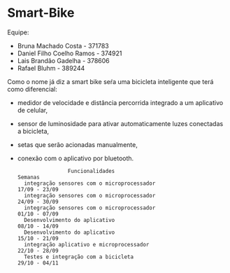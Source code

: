 # Smart-Bike

Equipe:
- Bruna Machado Costa - 371783
- Daniel Filho Coelho Ramos - 374921
- Lais Brandão Gadelha - 378606
- Rafael Bluhm - 389244

Como o nome já diz a smart bike seŕa uma bicicleta inteligente que terá como diferencial:
- medidor de velocidade e distância percorrida integrado a um aplicativo de celular,
- sensor de luminosidade para ativar automaticamente luzes conectadas a bicicleta,
- setas que serão acionadas manualmente,
- conexão com o aplicativo por bluetooth.

                      Funcionalidades                                                Semanas
        integração sensores com o microprocessador                                 17/09 - 23/09
        integração sensores com o microprocessador                                 24/09 - 30/09
        integração sensores com o microprocessador                                 01/10 - 07/09
        Desenvolvimento do aplicativo                                              08/10 - 14/09
        Desenvolvimento do aplicativo                                              15/10 - 21/09
        integração aplicativo e microprocessador                                   22/10 - 28/09
        Testes e integração com a bicicleta                                        29/10 - 04/11
        
